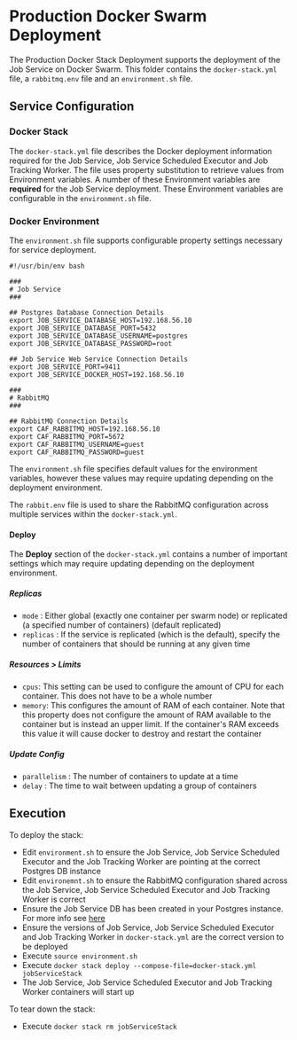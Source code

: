 # Production Docker Swarm Deployment

The Production Docker Stack Deployment supports the deployment of the Job Service on Docker Swarm. This folder contains the `docker-stack.yml` file, a `rabbitmq.env` file and an `environment.sh` file.

## Service Configuration

### Docker Stack
The `docker-stack.yml` file describes the Docker deployment information required for the Job Service, Job Service Scheduled Executor and Job Tracking Worker. The file uses property substitution to retrieve values from Environment variables. A number of these Environment variables are **required** for the Job Service deployment. These Environment variables are configurable in the `environment.sh` file.

### Docker Environment

The `environment.sh` file supports configurable property settings necessary for service deployment.
```
#!/usr/bin/env bash

###
# Job Service 
###

## Postgres Database Connection Details
export JOB_SERVICE_DATABASE_HOST=192.168.56.10
export JOB_SERVICE_DATABASE_PORT=5432
export JOB_SERVICE_DATABASE_USERNAME=postgres
export JOB_SERVICE_DATABASE_PASSWORD=root

## Job Service Web Service Connection Details
export JOB_SERVICE_PORT=9411
export JOB_SERVICE_DOCKER_HOST=192.168.56.10

###
# RabbitMQ
###

## RabbitMQ Connection Details
export CAF_RABBITMQ_HOST=192.168.56.10
export CAF_RABBITMQ_PORT=5672
export CAF_RABBITMQ_USERNAME=guest
export CAF_RABBITMQ_PASSWORD=guest
```

The `environment.sh` file specifies default values for the environment variables, however these values may require updating depending on the deployment environment.

The `rabbit.env` file is used to share the RabbitMQ configuration across multiple services within the `docker-stack.yml`.

#### Deploy

The **Deploy** section of the `docker-stack.yml` contains a number of important settings which may require updating depending on the deployment environment.

##### Replicas
* `mode` : Either global (exactly one container per swarm node) or replicated (a specified number of containers) (default replicated)
* `replicas` : If the service is replicated (which is the default), specify the number of containers that should be running at any given time

##### Resources > Limits
* `cpus`: This setting can be used to configure the amount of CPU for each container. This does not have to be a whole number
* `memory`: This configures the amount of RAM of each container. Note that this property does not configure the amount of RAM available to the container but is instead an upper limit. If the container's RAM exceeds this value it will cause docker to destroy and restart the container

##### Update Config
* `parallelism` : The number of containers to update at a time
* `delay` : The time to wait between updating a group of containers

## Execution

To deploy the stack:
* Edit `environment.sh` to ensure the Job Service, Job Service Scheduled Executor and the Job Tracking Worker are pointing at the correct Postgres DB instance
* Edit `environemnt.sh` to ensure the RabbitMQ configuration shared across the Job Service, Job Service Scheduled Executor and Job Tracking Worker is correct
* Ensure the Job Service DB has been created in your Postgres instance. For more info see [here](https://github.com/JobService/job-service/tree/develop/job-service-postgres-container#external-job-service-database-install)
* Ensure the versions of Job Service, Job Service Scheduled Executor and Job Tracking Worker in `docker-stack.yml` are the correct version to be deployed
* Execute `source environment.sh`
* Execute `docker stack deploy --compose-file=docker-stack.yml jobServiceStack`
* The Job Service, Job Service Scheduled Executor and Job Tracking Worker containers will start up

To tear down the stack:
* Execute `docker stack rm jobServiceStack`
